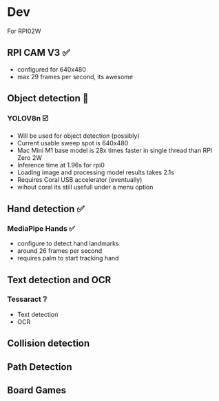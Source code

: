 # Dev
For RPI02W

## RPI CAM V3 ✅
* configured for 640x480
* max 29 frames per second, its awesome

## Object detection 🚧
### YOLOV8n ☑️
* Will be used for object detection (possibly)
* Current usable sweep spot is 640x480 
* Mac Mini M1 base model is 28x times faster in single thread than RPI Zero 2W
* Inference time at 1.96s for rpi0
* Loading image and processing model results takes 2.1s
* Requires Coral USB accelerator (eventually) 
* wihout coral its still usefull under a menu option

## Hand detection ✅
### MediaPipe Hands ✅
* configure to detect hand landmarks
* around 26 frames per second
* requires palm to start tracking hand

## Text detection and OCR
### Tessaract ❔
* Text detection
* OCR

## Collision detection

## Path Detection

## Board Games